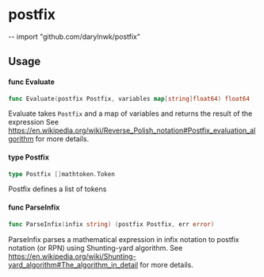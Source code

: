 # postfix
--
    import "github.com/darylnwk/postfix"


## Usage

#### func  Evaluate

```go
func Evaluate(postfix Postfix, variables map[string]float64) float64
```
Evaluate takes `Postfix` and a map of variables and returns the result of the
expression See
https://en.wikipedia.org/wiki/Reverse_Polish_notation#Postfix_evaluation_algorithm
for more details.

#### type Postfix

```go
type Postfix []mathtoken.Token
```

Postfix defines a list of tokens

#### func  ParseInfix

```go
func ParseInfix(infix string) (postfix Postfix, err error)
```
ParseInfix parses a mathematical expression in infix notation to postfix
notation (or RPN) using Shunting-yard algorithm. See
https://en.wikipedia.org/wiki/Shunting-yard_algorithm#The_algorithm_in_detail
for more details.
